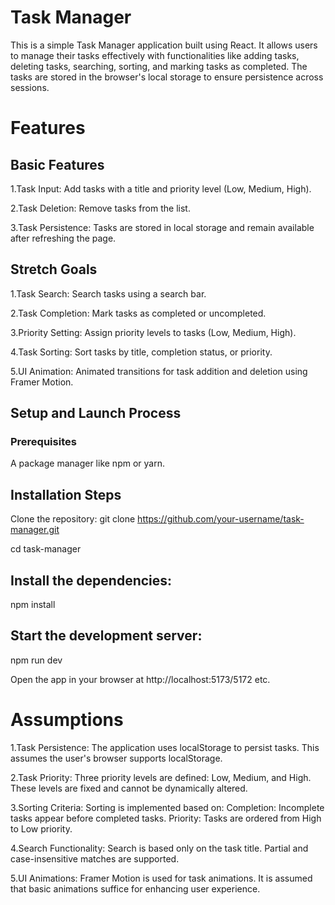 # Task Manager

This is a simple Task Manager application built using React. It allows users to manage their tasks effectively with functionalities like adding tasks, deleting tasks, searching, sorting, and marking tasks as completed. The tasks are stored in the browser's local storage to ensure persistence across sessions.
# Features
## Basic Features
1.Task Input: Add tasks with a title and priority level (Low, Medium, High).

2.Task Deletion: Remove tasks from the list.

3.Task Persistence: Tasks are stored in local storage and remain available after refreshing the page.
## Stretch Goals
1.Task Search: Search tasks using a search bar.

2.Task Completion: Mark tasks as completed or uncompleted.

3.Priority Setting: Assign priority levels to tasks (Low, Medium, High).

4.Task Sorting: Sort tasks by title, completion status, or priority.

5.UI Animation: Animated transitions for task addition and deletion using Framer Motion.

## Setup and Launch Process
### Prerequisites
A package manager like npm or yarn.
## Installation Steps
Clone the repository:
git clone https://github.com/your-username/task-manager.git

cd task-manager
## Install the dependencies:
npm install
## Start the development server:
npm run dev

Open the app in your browser at http://localhost:5173/5172 etc.

# Assumptions
1.Task Persistence:
The application uses localStorage to persist tasks. This assumes the user's browser supports localStorage.

2.Task Priority:
Three priority levels are defined: Low, Medium, and High. These levels are fixed and cannot be dynamically altered.

3.Sorting Criteria:
Sorting is implemented based on:
Completion: Incomplete tasks appear before completed tasks.
Priority: Tasks are ordered from High to Low priority.

4.Search Functionality:
Search is based only on the task title. Partial and case-insensitive matches are supported.

5.UI Animations:
Framer Motion is used for task animations. It is assumed that basic animations suffice for enhancing user experience.
